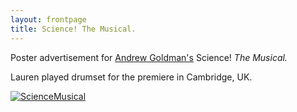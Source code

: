 ```yaml
---
layout: frontpage
title: Science! The Musical.
---
```


Poster advertisement for [Andrew Goldman's](http://heymancenter.org/people/andrew-goldman/) Science! *The Musical.* <br/>

Lauren played drumset for the premiere in Cambridge, UK.

[![ScienceMusical](../../assets/publpics/ScienceMusical.png)](https://lkfink.github.io/pages/publpics/ScienceMusical.html)

